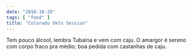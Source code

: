 ```yaml
---
date: "2018-10-28"
tags: [ "food" ]
title: "Colorado Okto Session"
---
```

Tem pouco álcool, lembra Tubaína e vem com caju. O amargor é sereno com corpo fraco pra médio; boa pedida com castanhas de caju.
